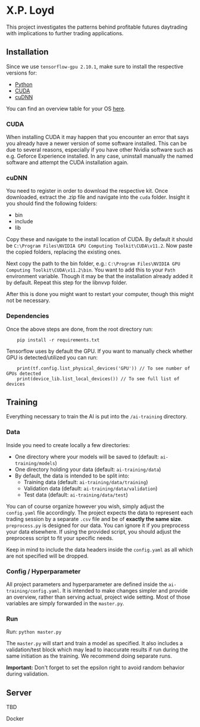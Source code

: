 # X.P. Loyd

This project investigates the patterns behind profitable futures daytrading with implications to further trading applications.

## Installation

Since we use `tensorflow-gpu 2.10.1`, make sure to install the respective versions for:

- [Python](https://www.python.org/downloads/)
- [CUDA](https://developer.nvidia.com/cuda-toolkit-archive)
- [cuDNN](https://developer.nvidia.com/cudnn)

You can find an overview table for your OS [here](https://www.tensorflow.org/install).

### CUDA

When installing CUDA it may happen that you encounter an error that says you already have a newer version of some software installed.
This can be due to several reasons, especially if you have other Nvidia software such as e.g. Geforce Experience installed.
In any case, uninstall manually the named software and attempt the CUDA installation again.

### cuDNN

You need to register in order to download the respective kit. Once downloaded, extract the .zip file and navigate into the `cuda` folder.
Insight it you should find the following folders:

- bin
- include
- lib

Copy these and navigate to the install location of CUDA. By default it should be `C:\Program Files\NVIDIA GPU Computing Toolkit\CUDA\v11.2`.
Now paste the copied folders, replacing the existing ones.

Next copy the path to the bin folder, e.g.: `C:\Program Files\NVIDIA GPU Computing Toolkit\CUDA\v11.2\bin`.
You want to add this to your `Path` environment variable. Though it may be that the installation already added it by default.
Repeat this step for the libnvvp folder.

After this is done you might want to restart your computer, though this might not be necessary.

### Dependencies

Once the above steps are done, from the root directory run:

```console
    pip install -r requirements.txt
```

Tensorflow uses by default the GPU. If you want to manually check whether GPU is detected/utilized you can run:

```console
    print(tf.config.list_physical_devices('GPU')) // To see number of GPUs detected
    print(device_lib.list_local_devices()) // To see full list of devices
```

## Training

Everything necessary to train the AI is put into the `/ai-training` directory.

### Data

Inside you need to create locally a few directories:

- One directory where your models will be saved to (default: `ai-training/models`)
- One directory holding your data (default: `ai-training/data`)
- By default, the data is intended to be split into:
  - Training data (default: `ai-training/data/training`)
  - Validation data (default: `ai-training/data/validation`)
  - Test data (default: `ai-training/data/test`)

You can of course organize however you wish, simply adjust the `config.yaml` file accordingly.
The project expects the data to represent each trading session by a separate `.csv` file and be of **exactly the same size**.
`preprocess.py` is designed for our data. You can ignore it if you preprocess your data elsewhere.
If using the provided script, you should adjust the preprocess script to fit your specific needs.

Keep in mind to include the data headers inside the `config.yaml` as all which are not specified will be dropped.

### Config / Hyperparameter

All project parameters and hyperparameter are defined inside the `ai-training/config.yaml`.
It is intended to make changes simpler and provide an overview, rather than serving actual, project wide setting.
Most of those variables are simply forwarded in the `master.py`.

### Run

Run: `python master.py`

The `master.py` will start and train a model as specified.
It also includes a validation/test block which may lead to inaccurate results if run during the same initiation as the training.
We recommend doing separate runs.

**Important:** Don't forget to set the epsilon right to avoid random behavior during validation.

## Server

TBD

Docker

